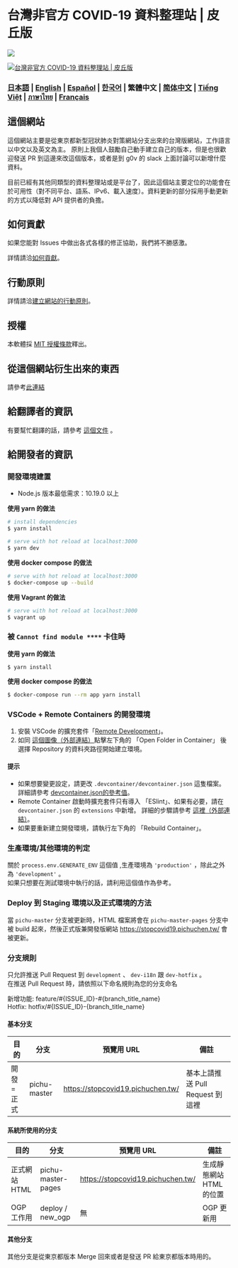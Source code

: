 # 台灣非官方 COVID-19 資料整理站 | 皮丘版

![](https://github.com/PichuChen/covid19/workflows/pichu%20master%20deploy/badge.svg)

[![台灣非官方 COVID-19 資料整理站 | 皮丘版](https://stopcovid19.pichuchen.tw/ogp.png)](https://stopcovid19.pichuchen.tw/)

### [日本語](./docs/ja/README.md) | [English](./docs/en/README.md) | [Español](./docs/es/README.md) | [한국어](./docs/ko/README.md) | 繁體中文 | [简体中文](./docs/zh_CN/README.md) | [Tiếng Việt](./docs/vi/README.md) | [ภาษาไทย](./docs/th/README.md) | [Français](./docs/fr/README.md)

## 這個網站

這個網站主要是從東京都新型冠狀肺炎對策網站分支出來的台灣版網站，工作語言以中文以及英文為主。
原則上我個人鼓勵自己動手建立自己的版本，但是也很歡迎發送 PR 到這邊來改這個版本，或者是到 g0v 的 slack 上面討論可以新增什麼資料。

目前已經有其他同類型的資料整理站或是平台了，因此這個站主要定位的功能會在於可用性（對不同平台、語系、IPv6、載入速度）。資料更新的部分採用手動更新的方式以降低對 API 提供者的負擔。

## 如何貢獻
如果您能對 Issues 中做出各式各樣的修正協助，我們將不勝感激。

詳情請洽[如何貢獻](./CONTRIBUTING.md)。


## 行動原則
詳情請洽[建立網站的行動原則](./CODE_OF_CONDUCT.md)。

## 授權
本軟體採 [MIT 授權條款](./LICENSE.txt)釋出。

## 從這個網站衍生出來的東西

請參考[此連結](./FORKED_SITES.md)

## 給翻譯者的資訊

有要幫忙翻譯的話，請參考 [這個文件](./TRANSLATION.md) 。

## 給開發者的資訊

### 開發環境建置

- Node.js 版本最低需求：10.19.0 以上

**使用 yarn 的做法**
```bash
# install dependencies
$ yarn install

# serve with hot reload at localhost:3000
$ yarn dev
```

**使用 docker compose 的做法**
```bash
# serve with hot reload at localhost:3000
$ docker-compose up --build
```

**使用 Vagrant 的做法**
```bash
# serve with hot reload at localhost:3000
$ vagrant up
```

### 被 `Cannot find module ****` 卡住時

**使用 yarn 的做法**
```
$ yarn install
```

**使用 docker compose 的做法**
```bash
$ docker-compose run --rm app yarn install
```

### VSCode + Remote Containers 的開發環境

1. 安裝 VSCode 的擴充套件「[Remote Development](https://marketplace.visualstudio.com/items?itemName=ms-vscode-remote.vscode-remote-extensionpack)」。
2. 如同 [這個圖像（外部連結）](https://code.visualstudio.com/docs/remote/containers#_quick-start-try-a-dev-container)點擊左下角的 「Open Folder in Container」 後選擇 Repository 的資料夾路徑開始建立環境。

#### 提示
- 如果想要變更設定，請更改 `.devcontainer/devcontainer.json` 這隻檔案。
詳細請參考 [devcontainer.json的參考值](https://code.visualstudio.com/docs/remote/containers#_devcontainerjson-reference)。
- Remote Container 啟動時擴充套件只有導入 「ESlint」、如果有必要，請在 `devcontainer.json` 的 `extensions` 中新增。
詳細的步驟請參考 [這裡（外部連結）](https://code.visualstudio.com/docs/remote/containers#_managing-extensions)。
- 如果要重新建立開發環境，請執行左下角的 「Rebuild Container」。

### 生產環境/其他環境的判定

關於 `process.env.GENERATE_ENV` 這個值 ,生產環境為 `'production'` ，除此之外為 `'development'` 。  
如果只想要在測試環境中執行的話，請利用這個值作為參考。

### Deploy 到 Staging 環境以及正式環境的方法

當 `pichu-master` 分支被更新時，HTML 檔案將會在 `pichu-master-pages` 分支中被 build 起來，然後正式版兼開發版網站 https://stopcovid19.pichuchen.tw/ 會被更新。

### 分支規則

只允許推送 Pull Request 到 `development` 、 `dev-i18n` 跟 `dev-hotfix` 。  
在推送 Pull Request 時，請依照以下命名規則為您的分支命名

新增功能: feature/#{ISSUE_ID}-#{branch_title_name}  
Hotfix: hotfix/#{ISSUE_ID}-{branch_title_name}

#### 基本分支
| 目的 | 分支 | 預覽用 URL | 備註 |
| ---- | -------- | ---- | ---- |
| 開發=正式 | pichu-master | https://stopcovid19.pichuchen.tw/ | 基本上請推送 Pull Request 到這裡 |

#### 系統所使用的分支
| 目的 | 分支 | 預覽用 URL | 備註 |
| ---- | -------- | ---- | ---- |
| 正式網站 HTML | pichu-master-pages | https://stopcovid19.pichuchen.tw/ | 生成靜態網站 HTML 的位置 |
| OGP 工作用 | deploy / new_ogp | 無 | OGP 更新用 |

#### 其他分支
其他分支是從東京都版本 Merge 回來或者是發送 PR 給東京都版本時用的。
